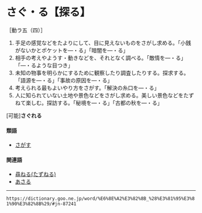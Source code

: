 # さぐ・る【探る】

［動ラ五（四）］
1. 手足の感覚などをたよりにして、目に見えないものをさがし求める。「小銭がないかとポケットを―・る」「暗闇を―・る」
2. 相手の考えやようす・動きなどを、それとなく調べる。「敵情を―・る」「―・るような目つき」
3. 未知の物事を明らかにするために観察したり調査したりする。探求する。「語源を―・る」「事故の原因を―・る」
4. 考えられる最もよいやり方をさがす。「解決の糸口を―・る」
5. 人に知られていない土地や景色などをさがし求める。美しい景色などをたずねて楽しむ。探訪する。「秘境を―・る」「古都の秋を―・る」
    

\[可能\]**さぐれる**

#### 類語

-   [さがす](さがす（捜す／探す）)

#### 関連語

-   [尋ねる(たずねる)](https://dictionary.goo.ne.jp/word/%E5%B0%8B%E3%81%AD%E3%82%8B/#jn-136622)
-   [あさる](https://dictionary.goo.ne.jp/word/%E6%BC%81%E3%82%8B_%28%E3%81%82%E3%81%95%E3%82%8B%29/#jn-3621)

---
`https://dictionary.goo.ne.jp/word/%E6%8E%A2%E3%82%8B_%28%E3%81%95%E3%81%90%E3%82%8B%29/#jn-87241`